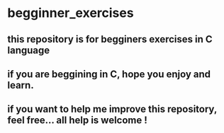 # begginner_exercises

## this repository is for begginers exercises in C language
## if you are beggining in C, hope you enjoy and learn.
## if you want to help me improve this repository, feel free... all help is welcome !